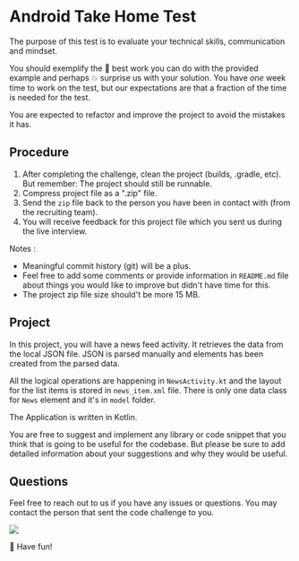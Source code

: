 # Android Take Home Test

The purpose of this test is to evaluate your technical skills, communication and mindset.

You should exemplify the :muscle: best work you can do with the provided example and perhaps :boom: surprise us with your solution. You have *one* week time to work on the test, but our expectations are that a fraction of the time is needed for the test.

You are expected to refactor and improve the project to avoid the mistakes it has.

## Procedure

1. After completing the challenge, clean the project (builds, .gradle, etc). But remember: The project should still be runnable.
2. Compress project file as a ".zip" file.
3. Send the `zip` file back to the person you have been in contact with (from the recruiting team).
4. You will receive feedback for this project file which you sent us during the live interview.

Notes :
   - Meaningful commit history (git) will be a plus.
   - Feel free to add some comments or provide information in `README.md` file about things you would like to improve but didn't have time for this.
   - The project zip file size should't be more 15 MB.

## Project

In this project, you will have a news feed activity. It retrieves the data from the local JSON file.
JSON is parsed manually and elements has been created from the parsed data. 

All the logical operations are happening in `NewsActivity.kt` and the layout for the list items is
stored in `news_item.xml` file. There is only one data class for `News` element and it's in `model` folder.

The Application is written in Kotlin.

You are free to suggest and implement any library or code snippet that you think that is going to be useful 
for the codebase. But please be sure to add detailed information about your suggestions and why they would be useful. 

## Questions

Feel free to reach out to us if you have any issues or questions. You may contact the person that sent the 
code challenge to you.

![](https://media.giphy.com/media/uADx98ByhpOwcE7KhW/giphy.gif)

:rocket: Have fun!

